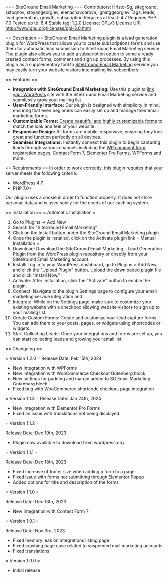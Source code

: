 
=== SiteGround Email Marketing ===
Contributors: Hristo-Sg, siteground, sstoqnov, stoyangeorgiev, elenachavdarova, ignatggeorgiev
Tags: leads, lead generation, growth, subscription
Requires at least: 4.7
Requires PHP: 7.0
Tested up to: 6.4
Stable tag: 1.2.0
License: GPLv3
License URI: http://www.gnu.org/licenses/gpl-3.0.html

== Description ==
SiteGround Email Marketing plugin is a lead generation plugin for WordPress that allows you to create subscriptions forms and use them for automatic lead submission to SiteGround Email Marketing service. The plugin also allows you to add a subscription option to some already created contact forms, comment and sign up processes. By using this plugin as a supplementary tool to [SiteGround Email Marketing](https://eu.siteground.com/email-marketing) service you may easily turn your website visitors into mailing list subscribers.


== Features ==
* **Integration with SiteGround Email Marketing:** Use this plugin to [link your WordPress](https://eu.siteground.com/kb/start-getting-subscribers-from-wordpress/#How_to_connect_the_Email_Marketing_plugin_to_SiteGround_Email_Marketing) site with the SiteGround Email Marketing service and seamlessly grow your mailing list.
* **User-Friendly Interface:** Our plugin is designed with simplicity in mind, ensuring that even beginners can easily set up and manage their email marketing forms.
* **Customizable Forms:** [Create beautiful and highly customizable forms](https://eu.siteground.com/kb/create-custom-sign-up-form/) to match the look and feel of your website.
* **Responsive Design:** All forms are mobile-responsive, ensuring they look great and function perfectly on all devices.
* **Seamless Integrations:** Instantly connect this plugin to begin capturing leads through various channels including the [WP comment form, registration pages](https://eu.siteground.com/kb/collect-subscribers-from-wordpress-forms/), [Contact Form 7](https://eu.siteground.com/kb/email-marketing-integration-with-contact-form-7/), [Elementor Pro Forms](https://www.siteground.com/kb/email-marketing-integration-with-elementor-pro-forms/), [WPForms](https://www.siteground.com/kb/email-marketing-integration-with-wpforms/) and more.


== Requirements ==
In order to work correctly, this plugin requires that your server meets the following criteria:

* WordPress 4.7
* PHP 7.0+

Our plugin uses a cookie in order to function properly. It does not store personal data and is used solely for the needs of our caching system.

== Installation ==
= Automatic Installation =
1. Go to Plugins -> Add New
1. Search for "SiteGround Email Marketing"
1. Click on the Install button under the SiteGround Email Marketing plugin
1. Once the plugin is installed, click on the Activate plugin link
   = Manual Installation =
1. Download: Download the  SiteGround Email Marketing - Lead Generation Plugin from the WordPress plugin repository or directly from your SiteGround Email Marketing account.
1. Install: Log in to your WordPress dashboard, go to Plugins > Add New, and click the "Upload Plugin" button. Upload the downloaded plugin file and click "Install Now."
1. Activate: After installation, click the "Activate" button to enable the plugin.
1. Connect: Navigate to the plugin Settings page to configure your email marketing service integration and
1. Integrate: While on the Settings page, make sure to customize your existing website with a checkbox allowing website visitors to sign up to your mailing list.
1. Create Custom Forms: Create and customize your lead capture forms. You can add them to your posts, pages, or widgets using shortcodes or widgets.
1. Start Collecting Leads: Once your integrations and forms are set up, you can start collecting leads and growing your email list.

== Changelog ==

= Version 1.2.0 =
Release Date: Feb 15th, 2024

* New Integration with WPForms
* New integration with WooCommerce Checkout Gutenberg block
* New settings for padding and margin added to SG Email Marketing Gutenberg block
* Fixed bug with WooCommerce shortcode checkout page integration

= Version 1.1.3 =
Release Date: Jan 24th, 2024

* New integration with Elementor Pro Forms
* Fixed an issue with translations not being displayed

= Version 1.1.2 =

Release Date: Dec 19th, 2023

* Plugin now available to download from wordpress.org

= Version 1.1.1 =

Release Date: Dec 18th, 2023

* Fixed increase of footer size when adding a form to a page
* Fixed issue with forms not submitting through Elementor Popup
* Added options for title and description of the forms

= Version 1.1.0 =

Release Date: Dec 13th, 2023

* New Integration with Contact Form 7

= Version 1.0.1 =

Release Date: Nov 3rd, 2023

* Fixed memory leak on integrations listing page
* Fixed crashing page case related to suspended mail marketing accounts
* Fixed translations

= Version 1.0.0 =

* Initial release

